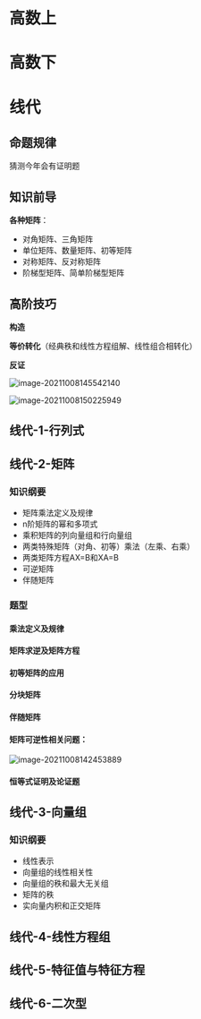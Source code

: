 # 高数上

# 高数下

# 线代

## 命题规律

猜测今年会有证明题

## 知识前导

**各种矩阵**：

- 对角矩阵、三角矩阵
- 单位矩阵、数量矩阵、初等矩阵
- 对称矩阵、反对称矩阵
- 阶梯型矩阵、简单阶梯型矩阵

## 高阶技巧

**构造**

**等价转化**（经典秩和线性方程组解、线性组合相转化）

**反证**

![image-20211008145542140](https://pictures.xiaxuyang.com/img/image-20211008145542140.png)

![image-20211008150225949](https://pictures.xiaxuyang.com/img/image-20211008150225949.png)

## 线代-1-行列式



## 线代-2-矩阵

### 知识纲要

- 矩阵乘法定义及规律
- n阶矩阵的幂和多项式
- 乘积矩阵的列向量组和行向量组
- 两类特殊矩阵（对角、初等）乘法（左乘、右乘）
- 两类矩阵方程AX=B和XA=B
- 可逆矩阵
- 伴随矩阵

### 题型

#### 乘法定义及规律

#### 矩阵求逆及矩阵方程

#### 初等矩阵的应用

#### 分块矩阵

#### 伴随矩阵

#### 矩阵可逆性相关问题：

![image-20211008142453889](https://pictures.xiaxuyang.com/img/image-20211008142453889.png)

#### 恒等式证明及论证题



## 线代-3-向量组

### 知识纲要

- 线性表示
- 向量组的线性相关性
- 向量组的秩和最大无关组
- 矩阵的秩
- 实向量内积和正交矩阵

## 线代-4-线性方程组

## 线代-5-特征值与特征方程

## 线代-6-二次型

